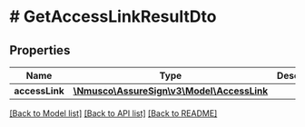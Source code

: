 # # GetAccessLinkResultDto

## Properties

Name | Type | Description | Notes
------------ | ------------- | ------------- | -------------
**accessLink** | [**\Nmusco\AssureSign\v3\Model\AccessLink**](.md) |  | [optional] 

[[Back to Model list]](../../README.md#documentation-for-models) [[Back to API list]](../../README.md#documentation-for-api-endpoints) [[Back to README]](../../README.md)


